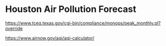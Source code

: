 # Houston Air Pollution Forecast
https://www.tceq.texas.gov/cgi-bin/compliance/monops/peak_monthly.pl?override

https://www.airnow.gov/aqi/aqi-calculator/
